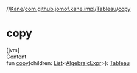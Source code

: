 //[Kane](../../index.md)/[com.github.jomof.kane.impl](../index.md)/[Tableau](index.md)/[copy](copy.md)



# copy  
[jvm]  
Content  
fun [copy](copy.md)(children: [List](https://kotlinlang.org/api/latest/jvm/stdlib/kotlin.collections/-list/index.html)<[AlgebraicExpr](../../com.github.jomof.kane/-algebraic-expr/index.md)>): [Tableau](index.md)  



